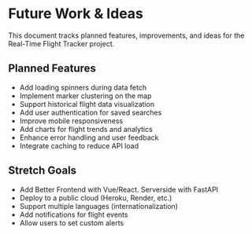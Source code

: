 # Future Work & Ideas

This document tracks planned features, improvements, and ideas for the Real-Time Flight Tracker project.

## Planned Features

- Add loading spinners during data fetch
- Implement marker clustering on the map
- Support historical flight data visualization
- Add user authentication for saved searches
- Improve mobile responsiveness
- Add charts for flight trends and analytics
- Enhance error handling and user feedback
- Integrate caching to reduce API load

## Stretch Goals

- Add Better Frontend with Vue/React. Serverside with FastAPI
- Deploy to a public cloud (Heroku, Render, etc.)
- Support multiple languages (internationalization)
- Add notifications for flight events
- Allow users to set custom alerts


